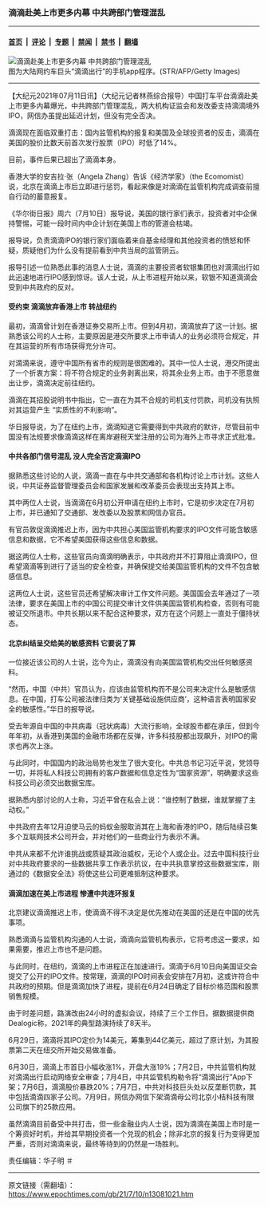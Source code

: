 ### 滴滴赴美上市更多内幕 中共跨部门管理混乱

---

#### [首页](../../../..?n13081021) &nbsp;|&nbsp; [评论](../../../../../epoch-comment?n13081021) &nbsp;|&nbsp; [专题](../../../../../epoch-special?n13081021) &nbsp;|&nbsp; [禁闻](../../../../../epoch-news?n13081021) &nbsp;|&nbsp; [禁书](../../../../../books?n13081021) &nbsp;|&nbsp; [翻墙](https://github.com/gfw-breaker/nogfw/blob/master/README.md?n13081021)


<div><img alt="滴滴赴美上市更多内幕 中共跨部门管理混乱" class="attachment-djy_600_400 size-djy_600_400 wp-post-image" src="https://i.epochtimes.com/assets/uploads/2018/12/GettyImages-463416074-600x400.jpg"/>
<div class="caption">
 图为大陆网约车巨头“滴滴出行”的手机app程序。(STR/AFP/Getty Images)
</div></div><hr/><div class="post_content" id="artbody" itemprop="articleBody">
 <!-- article content begin -->
 <p>
  【大纪元2021年07月11日讯】（大纪元记者林燕综合报导）中国打车平台滴滴赴美上市更多内幕爆光，中共跨部门管理混乱，两大机构证监会和发改委支持滴滴境外IPO，网信办虽提出延迟计划，但没有完全否决。
 </p>
 <p>
  滴滴现在面临双重打击：国内监管机构的报复和美国及全球投资者的反击，滴滴在美国的股价比数天前首次发行股票（IPO）时低了14%。
 </p>
 <p>
  目前，事件后果已超出了滴滴本身。
 </p>
 <p>
  香港大学的安吉拉·张（Angela Zhang）告诉《经济学家》（the Ecomomist）说，北京在滴滴上市后立即进行惩罚，看起来像是对滴滴在监管机构完成调查前擅自行动的蓄意报复。
 </p>
 <p>
  《华尔街日报》周六（7月10日）报导说，美国的银行家们表示，投资者对中企保持警惕，可能一段时间内中企计划在美国上市的管道会枯竭。
 </p>
 <p>
  报导说，负责滴滴IPO的银行家们面临着来自基金经理和其他投资者的愤怒和怀疑，质疑他们为什么没有提前看到中共当局的监管阴云。
 </p>
 <p>
  报导引述一位熟悉此事的消息人士说，滴滴的主要投资者软银集团也对滴滴出行如此迅速地进行IPO感到惊讶。该人士说，从上市进程开始以来，软银不知道滴滴会受到中共政府的反对。
 </p>
 <h4>
  受约束 滴滴放弃香港上市 转战纽约
 </h4>
 <p>
  最初，滴滴曾计划在香港证券交易所上市。但到4月初，滴滴放弃了这一计划。据熟悉该公司的人士称，主要原因是港交所要求上市申请人的业务必须符合规定，并在其运营的所有市场获得充分许可。
 </p>
 <p>
  对滴滴来说，遵守中国所有省市的规则是很困难的。其中一位人士说，港交所提出了一个折衷方案：将不符合规定的业务剥离出来，将其余业务上市。由于不愿意做出让步，滴滴决定前往纽约。
 </p>
 <p>
  滴滴在其招股说明书中指出，它一直在为其不合规的司机支付罚款，司机没有执照对其运营产生 “实质性的不利影响”。
 </p>
 <p>
  华日报导说，为了在纽约上市，滴滴知道它需要得到中共政府的默许，尽管目前中国没有法规要求像滴滴这样在离岸避税天堂注册的公司为海外上市寻求正式批准。
 </p>
 <h4>
  中共各部门信号混乱 没人完全否定滴滴IPO
 </h4>
 <p>
  据熟悉这些讨论的人说，滴滴一直在与中共交通部和各机构讨论上市计划。这些人说，中共证券监督管理委员会和国家发展和改革委员会表现出支持其上市。
 </p>
 <p>
  其中两位人士说，当滴滴在6月初公开申请在纽约上市时，它是初步决定在7月初上市，并已通知了交通部、发改委以及股票和网信办官员。
 </p>
 <p>
  有官员敦促滴滴推迟上市，因为中共担心美国监管机构要求的IPO文件可能含敏感信息和数据，它不希望美国获得这些信息和数据。
 </p>
 <p>
  据这两位人士称，这些官员向滴滴明确表示，中共政府并不打算阻止滴滴IPO，但希望滴滴等到进行了适当的安全检查，并确保提交给美国监管机构的文件不包含敏感信息。
 </p>
 <p>
  这两位人士说，这些官员还希望解决审计工作文件问题。美国国会去年通过了一项法律，要求在美国上市的中国公司提交审计文件供美国监管机构检查，否则有可能被证交所退市。中共长期以来不配合这种要求，双方在这个问题上一直处于僵持状态。
 </p>
 <h4>
  北京纠结呈交给美的敏感资料 它要说了算
 </h4>
 <p>
  一位接近该公司的人士说，迄今为止，滴滴没有向美国监管机构交出任何敏感资料。
 </p>
 <p>
  “然而，中国（中共）官员认为，应该由监管机构而不是公司来决定什么是敏感信息。在中国，打车公司被法律归类为‘关键基础设施供应商’，这种语言表明国家安全的敏感性。”华日的报导说。
 </p>
 <p>
  受去年源自中国的中共病毒（冠状病毒）大流行影响，全球股市都在承压，但到今年年初，从香港到美国的金融市场都在反弹，许多科技股都出现飙升，对IPO的需求也再次上涨。
 </p>
 <p>
  与此同时，中国国内的政治局势也发生了很大变化。中共总书记习近平说，党领导一切，并将私人科技公司拥有的客户数据和信息定性为“国家资源”，明确要求这些科技公司必须交出数据宝库。
 </p>
 <p>
  据熟悉内部讨论的人士称，习近平曾在私会上说：“谁控制了数据，谁就掌握了主动权。”
 </p>
 <p>
  中共政府去年12月迫使马云的蚂蚁金服取消其在上海和香港的IPO，随后陆续召集多个互联网技术公司开会，并对他们的一些商业行为表示不满。
 </p>
 <p>
  中共从来都不允许谁挑战或质疑其政治威权，无论个人或企业。过去中国科技行业对中共政府要求的一些数据共享工作表示抗议，在中共执意掌控这些数据宝库，刚通过的《数据安全法》将使这些公司更难抵制这种要求。
 </p>
 <h4>
  滴滴加速在美上市进程 惨遭中共连环报复
 </h4>
 <p>
  北京建议滴滴推迟上市，使滴滴不得不决定是优先推动在美国的还是在中国的优先事项。
 </p>
 <p>
  熟悉滴滴与监管机构沟通的人士说，滴滴向监管机构表示，它将考虑这一要求，如果需要，推迟上市也不是问题。
 </p>
 <p>
  与此同时，在纽约，滴滴的上市进程正在加速进行。滴滴于6月10日向美国证交会提交了公开的IPO文件。按常理，滴滴的IPO时间表会安排在7月初，这或许符合中共政府的预期。但是滴滴加快了进程，提前在6月24日确定了目标价格范围和股票销售规模。
 </p>
 <p>
  由于时差问题，路演改由24小时的虚拟会议，持续了三个工作日。据数据提供商Dealogic称，2021年的典型路演持续了8天半。
 </p>
 <p>
  6月29日，滴滴将其IPO定价为14美元，筹集到44亿美元，超过了原计划，为其股票第二天在纽交所开始交易做准备。
 </p>
 <p>
  6月30日，滴滴上市首日小幅收涨1%，开盘大涨19%；7月2日，中共监管机构就对滴滴出行启动网络安全审查；7月4日，中共监管机构勒令将“滴滴出行”App下架；7月6日，滴滴股价暴跌20%；7月7日，中共对科技巨头处以反垄断罚款，其中包括滴滴四家子公司。7月9日，网信办网信下架滴滴母公司北京小桔科技有限公司旗下的25款应用。
 </p>
 <p>
  虽然滴滴目前备受中共打击，但一些金融业内人士说，因为滴滴在美国上市时是一个筹资好时机，并给其早期投资者一个兑现的机会；除非北京的报复行为变得更加严重，否则对滴滴来说，最终等待到的仍然是一场胜利。
 </p>
 <p>
  责任编辑：华子明 ＃
 </p>
 <!-- article content end -->
 <div id="below_article_ad">
 </div>
</div>


---

原文链接（需翻墙）：https://www.epochtimes.com/gb/21/7/10/n13081021.htm